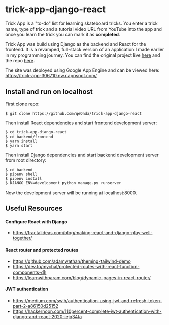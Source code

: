 # trick-app-django-react 
Trick App is a "to-do" list for learning skateboard tricks. You enter a trick name, type of trick and a tutorial video URL from YouTube into the app and once you learn the trick you can mark it as **completed**.  

Trick App was build using Django as the backend and React for the frontend. It is a revamped, full-stack version of an application I made earlier in my programming journey. You can find the original project live [here](https://sk8pp.herokuapp.com/) and the repo [here](https://github.com/qeOnda/trick-app-django).  
  
The site was deployed using Google App Engine and can be viewed here: https://trick-app-306710.nw.r.appspot.com/

## Install and run on localhost 
First clone repo:   
```
$ git clone https://github.com/qeOnda/trick-app-django-react
```
Then install React dependencies and start frontend development server: 
```
$ cd trick-app-django-react
$ cd backend/frontend
$ yarn install 
$ yarn start
```
Then install Django dependencies and start backend development server from root directory:
```
$ cd backend
$ pipenv shell 
$ pipenv install 
$ DJANGO_ENV=development python manage.py runserver
```
Now the development server will be running at localhost:8000.  


## Useful Resources
#### Configure React with Django
* https://fractalideas.com/blog/making-react-and-django-play-well-together/  
#### React router and protected routes  
* https://github.com/adamwathan/theming-tailwind-demo  
* https://dev.to/mychal/protected-routes-with-react-function-components-dh  
* https://learnwithparam.com/blog/dynamic-pages-in-react-router/ 
#### JWT authentication 
* https://medium.com/swlh/authentication-using-jwt-and-refresh-token-part-2-a86150d25152
* https://hackernoon.com/110percent-complete-jwt-authentication-with-django-and-react-2020-iejq34ta
